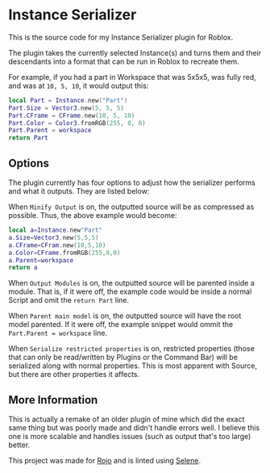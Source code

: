 # Instance Serializer

This is the source code for my Instance Serializer plugin for Roblox.

The plugin takes the currently selected Instance(s) and turns them and their descendants into a format that can be run in Roblox to recreate them.

For example, if you had a part in Workspace that was 5x5x5, was fully red, and was at `10, 5, 10`, it would output this:

```lua
local Part = Instance.new("Part")
Part.Size = Vector3.new(5, 5, 5)
Part.CFrame = CFrame.new(10, 5, 10)
Part.Color = Color3.fromRGB(255, 0, 0)
Part.Parent = workspace
return Part
```

## Options

The plugin currently has four options to adjust how the serializer performs and what it outputs. They are listed below:

When `Minify Output` is on, the outputted source will be as compressed as possible. Thus, the above example would become:
```lua
local a=Instance.new"Part"
a.Size=Vector3.new(5,5,5)
a.CFrame=CFram.new(10,5,10)
a.Color=CFrame.fromRGB(255,0,0)
a.Parent=workspace
return a
```

When `Output Modules` is on, the outputted source will be parented inside a module. That is, if it were off, the example code would be inside a normal Script and omit the `return Part` line.

When `Parent main model` is on, the outputted source will have the root model parented. If it were off, the example snippet would ommit the `Part.Parent = workspace` line.

When `Serialize restricted properties` is on, restricted properties (those that can only be read/written by Plugins or the Command Bar) will be serialized along with normal properties. This is most apparent with Source, but there are other properties it affects.

## More Information

This is actually a remake of an older plugin of mine which did the exact same thing but was poorly made and didn't handle errors well. I believe this one is more scalable and handles issues (such as output that's too large) better.

This project was made for [Rojo](https://github.com/rojo-rbx/rojo) and is linted using [Selene](https://github.com/Kampfkarren/selene).